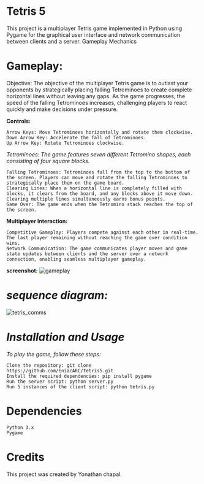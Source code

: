# **Tetris 5**


This project is a multiplayer Tetris game implemented in Python using Pygame for the graphical user interface and network communication between clients and a server.
Gameplay Mechanics

# **Gameplay:**

Objective: The objective of the multiplayer Tetris game is to outlast your opponents by strategically placing falling Tetrominoes to create complete horizontal lines without leaving any gaps. As the game progresses, the speed of the falling Tetrominoes increases, challenging players to react quickly and make decisions under pressure.

**Controls:**

    Arrow Keys: Move Tetrominoes horizontally and rotate them clockwise.
    Down Arrow Key: Accelerate the fall of Tetrominoes.
    Up Arrow Key: Rotate Tetrominoes clockwise.

*Tetrominoes: The game features seven different Tetromino shapes, each consisting of four square blocks.*


    Falling Tetrominoes: Tetrominoes fall from the top to the bottom of the screen. Players can move and rotate the falling Tetrominoes to strategically place them on the game board.
    Clearing Lines: When a horizontal line is completely filled with blocks, it clears from the board, and any blocks above it move down. Clearing multiple lines simultaneously earns bonus points.
    Game Over: The game ends when the Tetromino stack reaches the top of the screen.

**Multiplayer Interaction:**

    Competitive Gameplay: Players compete against each other in real-time. The last player remaining without reaching the game over condition wins.
    Network Communication: The game communicates player moves and game state updates between clients and the server over a network connection, enabling seamless multiplayer gameplay.
    
**screenshot:**
![gameplay](https://github.com/EniacARC/tetris5/assets/94797541/8f6edfb3-a6bd-4918-9109-dd2bf184206c)

# *sequence diagram:*
![tetris_comms](https://github.com/EniacARC/tetris5/assets/94797541/c28583c4-72b3-426d-aa77-641804c2bf6c)


# *Installation and Usage*

*To play the game, follow these steps:*

    Clone the repository: git clone https://github.com/EniacARC/tetris5.git
    Install the required dependencies: pip install pygame
    Run the server script: python server.py
    Run 5 instances of the client script: python tetris.py

# Dependencies

    Python 3.x
    Pygame

# Credits

This project was created by Yonathan chapal.
